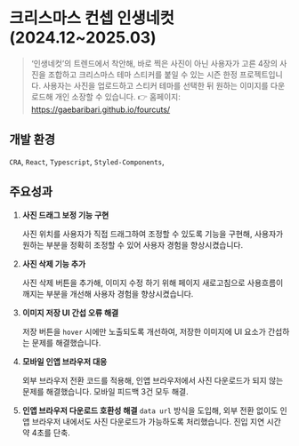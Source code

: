 # 크리스마스 컨셉 인생네컷 (2024.12~2025.03)

> ‘인생네컷’의 트렌드에서 착안해, 바로 찍은 사진이 아닌 사용자가 고른 4장의 사진을 조합하고 크리스마스 테마 스티커를 붙일 수 있는 시즌 한정 프로젝트입니다. 사용자는 사진을 업로드하고 스티커 테마를 선택한 뒤 원하는 이미지를 다운로드해 개인 소장할 수 있습니다.
👉 홈페이지: https://gaebaribari.github.io/fourcuts/

## 개발 환경

`CRA`, `React`, `Typescript`, `Styled-Components`,

## 주요성과

1. **사진 드래그 보정 기능 구현**

   사진 위치를 사용자가 직접 드래그하여 조정할 수 있도록 기능을 구현해, 사용자가 원하는 부분을 정확히 조정할 수 있어 사용자 경험을 향상시켰습니다.

2. **사진 삭제 기능 추가**

   사진 삭제 버튼을 추가해, 이미지 수정 하기 위해 페이지 새로고침으로 사용흐름이 깨지는 부분을 개선해 사용자 경험을 향상시켰습니다.

3. **이미지 저장 UI 간섭 오류 해결**

   저장 버튼을 `hover` 시에만 노출되도록 개선하여, 저장한 이미지에 UI 요소가 간섭하는 문제를 해결했습니다.

5. **모바일 인앱 브라우저 대응**

   외부 브라우저 전환 코드를 적용해, 인앱 브라우저에서 사진 다운로드가 되지 않는 문제를 해결했습니다. 모바일 피드백 3건 모두 해결.

6. **인앱 브라우저 다운로드 호환성 해결**
   `data url` 방식을 도입해, 외부 전환 없이도 인앱 브라우저 내에서도 사진 다운로드가 가능하도록 처리했습니다. 진입 지연 시간 약 4초를 단축.
